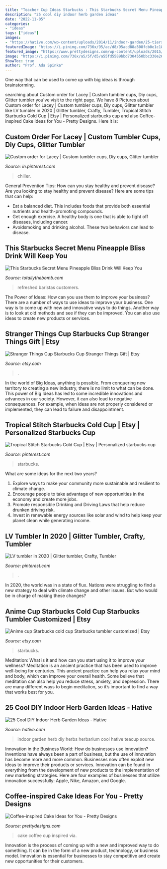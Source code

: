 ```yaml
---
title: "Teacher Cup Ideas Starbucks : This Starbucks Secret Menu Pineapple Bliss Drink Will Keep You"
description: "25 cool diy indoor herb garden ideas"
date: "2022-11-05"
categories:
- "ideas"
tags: ["ideas"]
images:
- "https://hative.com/wp-content/uploads/2014/11/indoor-garden/25-tiers-of-herbs.jpg"
featuredImage: "https://i.pinimg.com/736x/95/ac/d8/95acd88a508fcb0e1c18ab575242b482.jpg"
featured_image: "https://www.prettydesigns.com/wp-content/uploads/2015/01/Delicious-Coffee-Cup-Cake.jpg"
image: "https://i.pinimg.com/736x/a5/5f/d5/a55fd5589bbd7304550bbc330e266c72.jpg"
ShowToc: true
author: "Prof. Ada Spinka"
---
```



One way that can be used to come up with big ideas is through brainstorming.

	

		
searching about Custom order for Lacey | Custom tumbler cups, Diy cups, Glitter tumbler you've visit to the right page. We have 8 Pictures about Custom order for Lacey | Custom tumbler cups, Diy cups, Glitter tumbler like LV tumbler in 2020 | Glitter tumbler, Crafty, Tumbler, Tropical Stitch Starbucks Cold Cup | Etsy | Personalized starbucks cup and also Coffee-inspired Cake Ideas for You - Pretty Designs. Here it is:
		
    
## Custom Order For Lacey | Custom Tumbler Cups, Diy Cups, Glitter Tumbler

<img loading=lazy src="https://i.pinimg.com/736x/95/ac/d8/95acd88a508fcb0e1c18ab575242b482.jpg" onerror="this.onerror=null;this.src='https://tse1.mm.bing.net/th?id=OIP.VmN3QVlqd76Q2Xk1uJ16sQHaJ3&amp;pid=15.1';" alt="Custom order for Lacey | Custom tumbler cups, Diy cups, Glitter tumbler">

_Source: in.pinterest.com_

>chiller. 

	

General Prevention Tips: How can you stay healthy and prevent disease?
Are you looking to stay healthy and prevent disease? Here are some tips that can help: 
- Eat a balanced diet. This includes foods that provide both essential nutrients and health-promoting compounds. 
- Get enough exercise. A healthy body is one that is able to fight off diseases, including cancer. 
- Avoidsmoking and drinking alcohol. These two behaviors can lead to disease.

    
## This Starbucks Secret Menu Pineapple Bliss Drink Will Keep You

<img loading=lazy src="https://cdn.totallythebomb.com/wp-content/uploads/2020/08/IMG_0149-1-rotated.jpg" onerror="this.onerror=null;this.src='https://tse1.mm.bing.net/th?id=OIP.xun-MSZuZiij8McU8f8mvgHaJ4&amp;pid=15.1';" alt="This Starbucks Secret Menu Pineapple Bliss Drink Will Keep You">

_Source: totallythebomb.com_

>refreshed baristas customers. 

	

The Power of Ideas: How can you use them to improve your business?
There are a number of ways to use ideas to improve your business. One way is to come up with new and innovative ways to do things. Another way is to look at old methods and see if they can be improved. You can also use ideas to create new products or services.

    
## Stranger Things Cup Starbucks Cup Stranger Things Gift | Etsy

<img loading=lazy src="https://i.etsystatic.com/27063912/r/il/e819c2/2872671984/il_1140xN.2872671984_5kdx.jpg" onerror="this.onerror=null;this.src='https://tse1.mm.bing.net/th?id=OIP.K4ErRcHLv75vQGwTTHjKCQHaJ4&amp;pid=15.1';" alt="Stranger Things Cup Starbucks Cup Stranger Things Gift | Etsy">

_Source: etsy.com_

>. 

	

In the world of Big Ideas, anything is possible. From conquering new territory to creating a new industry, there is no limit to what can be done. This power of Big Ideas has led to some incredible innovations and advances in our society. However, it can also lead to negative consequences. For example, when ideas are not properly considered or implemented, they can lead to failure and disappointment.

    
## Tropical Stitch Starbucks Cold Cup | Etsy | Personalized Starbucks Cup

<img loading=lazy src="https://i.pinimg.com/736x/a5/5f/d5/a55fd5589bbd7304550bbc330e266c72.jpg" onerror="this.onerror=null;this.src='https://tse3.mm.bing.net/th?id=OIP.EkrXFMDKDlgQvb8bks2LPQHaJ3&amp;pid=15.1';" alt="Tropical Stitch Starbucks Cold Cup | Etsy | Personalized starbucks cup">

_Source: pinterest.com_

>starbucks. 

	

What are some ideas for the next two years?
1. Explore ways to make your community more sustainable and resilient to climate change.
2. Encourage people to take advantage of new opportunities in the economy and create more jobs.
3. Promote responsible Drinking and Driving Laws that help reduce drunken driving risk.
4. Invest in renewable energy sources like solar and wind to help keep your planet clean while generating income.

    
## LV Tumbler In 2020 | Glitter Tumbler, Crafty, Tumbler

<img loading=lazy src="https://i.pinimg.com/736x/99/74/20/997420beac117dc791a1fea13b195a3f.jpg" onerror="this.onerror=null;this.src='https://tse1.mm.bing.net/th?id=OIP.kzeduyyvQCwQuT55Jx0I7AHaM4&amp;pid=15.1';" alt="LV tumbler in 2020 | Glitter tumbler, Crafty, Tumbler">

_Source: pinterest.com_

>. 

	

In 2020, the world was in a state of flux. Nations were struggling to find a new strategy to deal with climate change and other issues. But who would be in charge of making these changes?

    
## Anime Cup Starbucks Cold Cup Starbucks Tumbler Customized | Etsy

<img loading=lazy src="https://i.etsystatic.com/25313998/r/il/70327e/2603352610/il_794xN.2603352610_9v4r.jpg" onerror="this.onerror=null;this.src='https://tse2.mm.bing.net/th?id=OIP.gRhovOYVbLO5WT3q5lD6lwHaJ4&amp;pid=15.1';" alt="Anime cup Starbucks cold cup Starbucks tumbler customized | Etsy">

_Source: etsy.com_

>starbucks. 

	

Meditation: What is it and how can you start using it to improve your wellness?
Meditation is an ancient practice that has been used to improve well-being for centuries. This ancient practice can help you relax your mind and body, which can improve your overall health. Some believe that meditation can also help you reduce stress, anxiety, and depression. There are many different ways to begin meditation, so it’s important to find a way that works best for you.

    
## 25 Cool DIY Indoor Herb Garden Ideas - Hative

<img loading=lazy src="https://hative.com/wp-content/uploads/2014/11/indoor-garden/25-tiers-of-herbs.jpg" onerror="this.onerror=null;this.src='https://tse2.mm.bing.net/th?id=OIP.4RnxXOb-65zizvkcVai5qAHaK_&amp;pid=15.1';" alt="25 Cool DIY Indoor Herb Garden Ideas - Hative">

_Source: hative.com_

>indoor garden herb diy herbs herbarium cool hative teacup source. 

	

Innovation in the Business World: How do businesses use innovation?
Inventions have always been a part of business, but the use of innovation has become more and more common. Businesses now often exploit new ideas to improve their products or services. Innovation can be found in everything from the development of new products to the implementation of new marketing strategies. Here are four examples of businesses that utilize innovation successfully: Apple, Nike, Amazon, and Google.

    
## Coffee-inspired Cake Ideas For You - Pretty Designs

<img loading=lazy src="https://www.prettydesigns.com/wp-content/uploads/2015/01/Delicious-Coffee-Cup-Cake.jpg" onerror="this.onerror=null;this.src='https://tse2.mm.bing.net/th?id=OIP.w4xI5t7u7Vxd0AJtCzmg_AHaJ3&amp;pid=15.1';" alt="Coffee-inspired Cake Ideas for You - Pretty Designs">

_Source: prettydesigns.com_

>cake coffee cup inspired via. 

	

Innovation is the process of coming up with a new and improved way to do something. It can be in the form of a new product, technology, or business model. Innovation is essential for businesses to stay competitive and create new opportunities for their customers.

